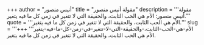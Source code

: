 +++
author = "أنيس منصور"
title = "مقولة أنيس منصور"
description = '''مقولة أنيس منصور: الأم هي الحب الثابت، والحقيقة التي لا تتغير في زمن كل ما فيه يتغير.'''
quote = '''الأم هي الحب الثابت، والحقيقة التي لا تتغير في زمن كل ما فيه يتغير.'''
slug = '''الأم-هي-الحب-الثابت،-والحقيقة-التي-لا-تتغير-في-زمن-كل-ما-فيه-يتغير'''
+++
الأم هي الحب الثابت، والحقيقة التي لا تتغير في زمن كل ما فيه يتغير.
